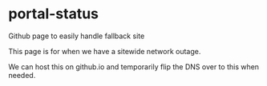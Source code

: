 # portal-status
Github page to easily handle fallback site


This page is for when we have a sitewide network outage.

We can host this on github.io and temporarily flip the DNS over to this when needed.
